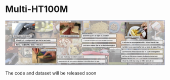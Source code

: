 # Multi-HT100M


![Multi-HT100M](resource/dataset_vis_.jpg)

The code and dataset will be released soon
